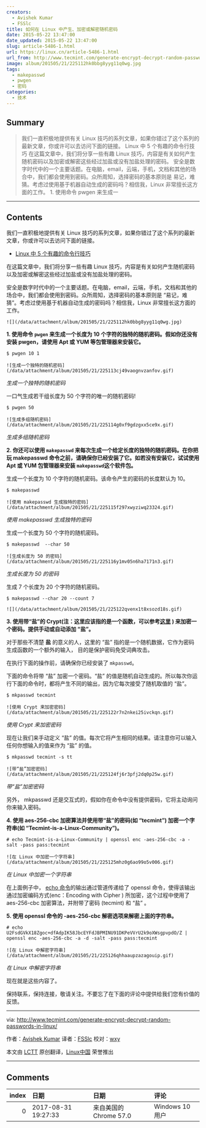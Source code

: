 ```yaml
---
creators:
  - Avishek Kumar
  - FSSlc
title: 如何在 Linux 中产生、加密或解密随机密码
date: 2015-05-22 13:47:00
date_updated: 2015-05-22 13:47:00
slug: article-5486-1.html
url: https://linux.cn/article-5486-1.html
url_from: http://www.tecmint.com/generate-encrypt-decrypt-random-passwords-in-linux/
image: album/201505/21/225112hk0bbg8yyg11q0wg.jpg
tags:
  - makepasswd
  - pwgen
  - 密码
categories:
  - 技术
---
```


## Summary

> 我们一直积极地提供有关 Linux 技巧的系列文章，如果你错过了这个系列的最新文章，你或许可以去访问下面的链接。  Linux 中 5 个有趣的命令行技巧  在这篇文章中，我们将分享一些有趣 Linux 技巧，内容是有关如何产生随机密码以及加密或解密这些经过加盐或没有加盐处理的密码。 安全是数字时代中的一个主要话题。在电脑，email，云端，手机，文档和其他的场合中，我们都会使用到密码。众所周知，选择密码的基本原则是 易记，难猜。考虑过使用基于机器自动生成的密码吗？相信我，Linux 非常擅长这方面的工作。  1. 使用命令 pwgen 来生成一

***

<!-- more -->

## Contents

我们一直积极地提供有关 Linux 技巧的系列文章，如果你错过了这个系列的最新文章，你或许可以去访问下面的链接。

* [Linux 中 5 个有趣的命令行技巧](https://linux.cn/article-5485-1.html)

在这篇文章中，我们将分享一些有趣 Linux 技巧，内容是有关如何产生随机密码以及加密或解密这些经过加盐或没有加盐处理的密码。

安全是数字时代中的一个主要话题。在电脑，email，云端，手机，文档和其他的场合中，我们都会使用到密码。众所周知，选择密码的基本原则是 “易记，难猜”。考虑过使用基于机器自动生成的密码吗？相信我，Linux 非常擅长这方面的工作。

`![](/data/attachment/album/201505/21/225112hk0bbg8yyg11q0wg.jpg)`

**1. 使用命令 `pwgen` 来生成一个长度为 10 个字符的独特的随机密码。假如你还没有安装 pwgen，请使用 Apt 或 YUM 等包管理器来安装它。**

```shell
$ pwgen 10 1
```

`![生成一个独特的随机密码](/data/attachment/album/201505/21/225113cj49vaognvzanfov.gif)`

*生成一个独特的随机密码*

一口气生成若干组长度为 50 个字符的唯一的随机密码!

```shell
$ pwgen 50
```

`![生成多组随机密码](/data/attachment/album/201505/21/225114g0xf9gdzgxx5ce9x.gif)`

*生成多组随机密码*

**2. 你还可以使用 `makepasswd` 来每次生成一个给定长度的独特的随机密码。在你把玩 makepasswd 命令之前，请确保你已经安装了它。如若没有安装它，试试使用 Apt 或 YUM 包管理器来安装 `makepasswd`这个软件包。**

生成一个长度为 10 个字符的随机密码。该命令产生的密码的长度默认为 10。

```shell
$ makepasswd 
```

`![使用 makepasswd 生成独特的密码](/data/attachment/album/201505/21/225115f297xwyziwq23324.gif)`

*使用 makepasswd 生成独特的密码*

生成一个长度为 50 个字符的随机密码。

```shell
$ makepasswd  --char 50
```

`![生成长度为 50 的密码](/data/attachment/album/201505/21/225116y1mv05n6ha7171n3.gif)`

*生成长度为 50 的密码*

生成 7 个长度为 20 个字符的随机密码。

```shell
$ makepasswd --char 20 --count 7
```

`![](/data/attachment/album/201505/21/225122qvenx1t8xsozd18s.gif)`

**3. 使用带“盐”的 Crypt(注：这里应该指的是一个函数，可以参考[这里](http://man7.org/linux/man-pages/man3/crypt.3.html) ) 来加密一个密码。提供手动或自动添加 “盐”。**

对于那些不清楚 **盐** 的意义的人，这里的 “盐” 指的是一个随机数据，它作为密码生成函数的一个额外的输入， 目的是保护密码免受词典攻击。

在执行下面的操作前，请确保你已经安装了 `mkpasswd`。

下面的命令将带 “盐” 加密一个密码。“盐” 的值是随机自动生成的。所以每次你运行下面的命令时，都将产生不同的输出，因为它每次接受了随机取值的 “盐”。

```shell
$ mkpasswd tecmint
```

`![使用 Crypt 来加密密码](/data/attachment/album/201505/21/225122r7n2nkei25ivckqn.gif)`

*使用 Crypt 来加密密码*

现在让我们来手动定义 “盐” 的值。每次它将产生相同的结果。请注意你可以输入任何你想输入的值来作为 “盐” 的值。

```shell
$ mkpasswd tecmint -s tt
```

`![带“盐”加密密码](/data/attachment/album/201505/21/225124fj6r3pfj2dq0p25w.gif)`

*带“盐”加密密码*

另外， mkpasswd 还是交互式的，假如你在命令中没有提供密码，它将主动询问你来输入密码。

**4. 使用 aes-256-cbc 加密算法并使用带“盐”的密码(如 “tecmint”) 加密一个字符串(如 “Tecmint-is-a-Linux-Community”)。**

```shell
# echo Tecmint-is-a-Linux-Community | openssl enc -aes-256-cbc -a -salt -pass pass:tecmint
```

`![在 Linux 中加密一个字符串](/data/attachment/album/201505/21/225125mhz0g6ao99o5v006.gif)`

*在 Linux 中加密一个字符串*

在上面例子中， [echo 命令](https://linux.cn/article-3948-1.html)的输出通过管道传递给了 openssl 命令，使得该输出通过加密编码方式(enc：Encoding with Cipher ) 所加密，这个过程中使用了 aes-256-cbc 加密算法，并附带了密码 (tecmint) 和 “盐” 。

**5. 使用 openssl 命令的 -aes-256-cbc 解密选项来解密上面的字符串。**

```shell
# echo U2FsdGVkX18Zgoc+dfAdpIK58JbcEYFdJBPMINU91DKPeVVrU2k9oXWsgpvpdO/Z | openssl enc -aes-256-cbc -a -d -salt -pass pass:tecmint
```

`![在 Linux 中解密字符串](/data/attachment/album/201505/21/225126qhhaaupzazagouip.gif)`

*在 Linux 中解密字符串*

现在就是这些内容了。

保持联系，保持连接，敬请关注。不要忘了在下面的评论中提供给我们您有价值的反馈。

---

via: <http://www.tecmint.com/generate-encrypt-decrypt-random-passwords-in-linux/>

作者：[Avishek Kumar](http://www.tecmint.com/author/avishek/) 译者：[FSSlc](https://github.com/FSSlc) 校对：[wxy](https://github.com/wxy)

本文由 [LCTT](https://github.com/LCTT/TranslateProject) 原创翻译，[Linux中国](https://linux.cn/) 荣誉推出

***

## Comments

|   index | 日期                | 日期                                   | 评论           |
|--------:|:--------------------|:---------------------------------------|:---------------|
|       0 | 2017-08-31 19:27:33 | 来自美国的 Chrome 57.0|Windows 10 用户 | 厉害！好用，赞 |
